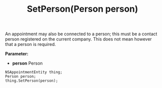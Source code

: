 ﻿---
uid: crmscript_ref_NSAppointmentEntity_SetPerson
title: SetPerson(Person person)
intellisense: NSAppointmentEntity.SetPerson
keywords: NSAppointmentEntity, GetPerson
so.topic: reference
---

An appointment may also be connected to a person; this must be a contact person registered on the current company. This does not mean however that a person is required.

**Parameter:** 
 - **person** Person

```crmscript
NSAppointmentEntity thing;
Person person;
thing.SetPerson(person);
```


